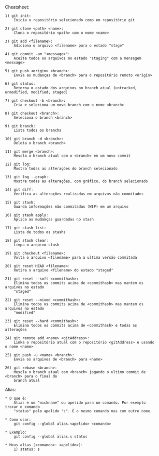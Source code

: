 Cheatsheet:

	1) git init:
		Inicia o repositório selecionado como um repositório git
	
	2) git clone <path> <name>:
		Clona o repositório <path> com o nome <name>

	3) git add <filename>:
		Adiciona o arquivo <filename> para o estado "stage"

	4) git commit -am "<message>":
		Aceita todos os arquivos no estado "staging" com a mensagem <message>

	5) git push <origin> <branch>:
		Envia as mudanças de <branch> para o repositório remoto <origin>

	6) git status:
		Retorna o estado dos arquivos no branch atual (untracked, unmodified, modified, staged)

	7) git checkout -b <branch>:
		Cria e seleciona um novo branch com o nome <branch>

	8) git checkout <branch>:
		Seleciona o branch <branch>

	9) git branch:
		Lista todos os branchs

	10) git branch -d <branch>:
		Deleta o branch <branch>

	11) git merge <branch>:
		Mescla o branch atual com o <branch> em um novo commit

	12) git log:
		Mostra todas as alterações do branch selecionado

	13) git log --graph:
		Mostra todas as alterações, com gráfico, do branch selecionado

	14) git diff:
		Verifica as alterações realizadas em arquivos não commitados

	15) git stash:
		Guarda informações não commitadas (WIP) em um arquivo

	16) git stash apply:
		Aplica as mudanças guardadas no stash

	17) git stash list:
		Lista de todos os stashs

	18) git stash clear:
		Limpa o arquivo stash

	19) git checkout <filename>:
		Volta o arquivo <filename> para a ultima versão commitada

	20) git reset HEAD <filename>:
		Retira o arquivo <filename> do estado "staged"

	21) git reset --soft <commithash>:
		Elimina todos os commits acima de <commithash> mas mantem os arquivos no estado 
		"staged"

	22) git reset --mixed <commithash>:
		Elimina todos os commits acima de <commithash> mas mantem os arquivos no estado 
		"modified"

	23) git reset --hard <commithash>:
		Elimina todos os commits acima de <commithash> e todas as alterações

	24) git remote add <name> <gitAddress>:
		Linka o repositório atual com o repositório <gitAddress> e usando o nome <name>

	25) git push -u <name> <branch>:
		Envia os arquivos de <branch> para <name>

	26) git rebase <branch>:
		Mescla o branch atual com <branch> jogando o ultimo commit de <branch> para o final do 
		branch atual


Alias:

	* O que é:
		Alias é um "nickname" ou apelido para um comando. Por exemplo trocar o comando
		"status" pelo apelido "s". É o mesmo comando mas com outro nome.

	* Como usar:
		git config --global alias.<apelido> <comando>

	* Exemplo:
		git config --global alias.s status

	* Meus alias (<comando>: <apelido>):
		1) status: s





<!-- TESTE -->